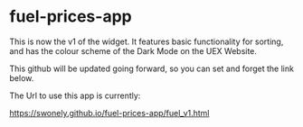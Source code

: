 # fuel-prices-app

This is now the v1 of the widget. It features basic functionality for sorting, and has the colour scheme of the Dark Mode on the UEX Website.

This github will be updated going forward, so you can set and forget the link below.

The Url to use this app is currently:

https://swonely.github.io/fuel-prices-app/fuel_v1.html
